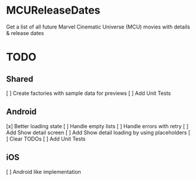 # MCUReleaseDates
Get a list of all future Marvel Cinematic Universe (MCU) movies with details &amp; release dates

# TODO

## Shared

[ ] Create factories with sample data for previews
[ ] Add Unit Tests

## Android

[x] Better loading state
[ ] Handle empty lists
[ ] Handle errors with retry
[ ] Add Show detail screen
[ ] Add Show detail loading by using placeholders
[ ] Clear TODOs
[ ] Add Unit Tests

## iOS

[ ] Android like implementation 